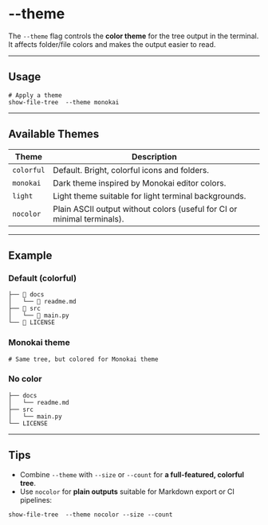 # --theme

The `--theme` flag controls the **color theme** for the tree output in the terminal.  
It affects folder/file colors and makes the output easier to read.

---

## Usage
```
# Apply a theme
show-file-tree  --theme monokai
```

---

## Available Themes

| Theme      | Description                                                             |
| ---------- | ----------------------------------------------------------------------- |
| `colorful` | Default. Bright, colorful icons and folders.                            |
| `monokai`  | Dark theme inspired by Monokai editor colors.                           |
| `light`    | Light theme suitable for light terminal backgrounds.                    |
| `nocolor`  | Plain ASCII output without colors (useful for CI or minimal terminals). |

---

## Example

### Default (colorful)

```
├── 📁 docs
│   └── 📝 readme.md
├── 📁 src
│   └── 🐍 main.py
└── 📖 LICENSE
```

### Monokai theme

```
# Same tree, but colored for Monokai theme
```

### No color

```
├── docs
│   └── readme.md
├── src
│   └── main.py
└── LICENSE
```

---

## Tips

* Combine `--theme` with `--size` or `--count` for **a full-featured, colorful tree**.
* Use `nocolor` for **plain outputs** suitable for Markdown export or CI pipelines:

```
show-file-tree  --theme nocolor --size --count
```

